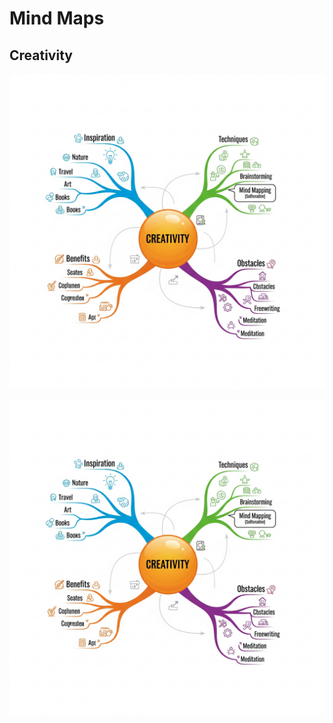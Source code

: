 # Mind Maps

## Creativity

![0808-mind_map_example.jpg](0808-mind_map_example.jpg)

![0808-mind_map_example.jpg](0808-mind_map_example.jpg)

